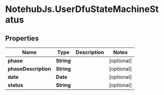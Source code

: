 # NotehubJs.UserDfuStateMachineStatus

## Properties

| Name                 | Type       | Description | Notes      |
| -------------------- | ---------- | ----------- | ---------- |
| **phase**            | **String** |             | [optional] |
| **phaseDescription** | **String** |             | [optional] |
| **date**             | **Date**   |             | [optional] |
| **status**           | **String** |             | [optional] |
